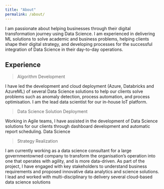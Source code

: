 ```yaml
---
title: "About"
permalink: /about/
---
```


I am passionate about helping businesses through their digital transformation journey using Data Science. I am experienced in delivering ML solutions to solve academic and business problems, helping clients shape their digital strategy, and developing processes for the successful integration of Data Science in their day-to-day operations.

## Experience


> Algorithm Development

I have led the development and cloud deployment (Azure, Databricks and AzureML) of several Data Science solutions to help our clients solve problems such as anomaly detection, process automation, and process optimisation. I am the lead data scientist for our in-house IoT platform. 

> Data Science Solution Deployment

Working in Agile teams, I have assisted in the development of Data Science solutions for our clients through dashboard development and automatic report scheduling. Data Science 

> Strategy Realization

I am currently working as a data science consultant for a large governmentowned company to transform the organisation’s operation into one that operates with agility, and is more data-driven.  As part of the project, I have engaged with key stakeholders to understand business requirements and proposed innovative data analytics and science solutions. I lead and worked with multi-disciplinary to delivery several cloud-based data science solutions


